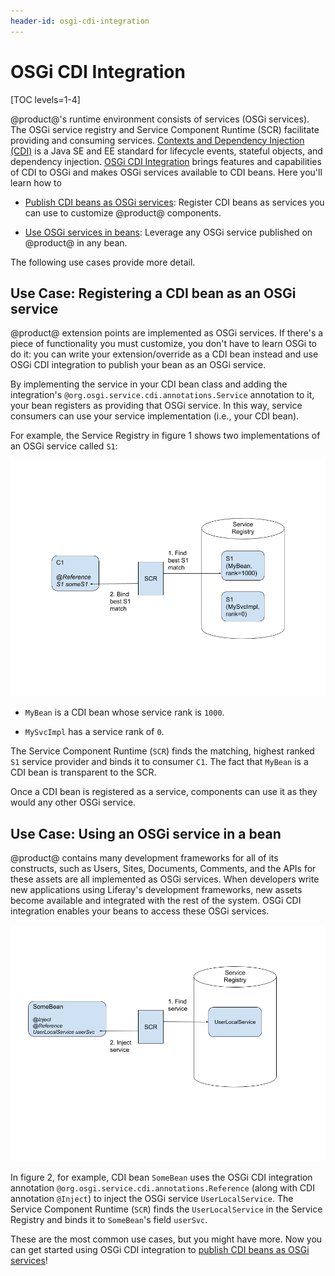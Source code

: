 ```yaml
---
header-id: osgi-cdi-integration
---
```


# OSGi CDI Integration

[TOC levels=1-4]

@product@'s runtime environment consists of services (OSGi services). The OSGi
service registry and Service Component Runtime (SCR) facilitate providing and
consuming services.
[Contexts and Dependency Injection (CDI)](http://docs.jboss.org/cdi/spec/2.0/cdi-spec.html)
is a Java SE and EE standard for lifecycle events, stateful objects, and
dependency injection. 
[OSGi CDI Integration](https://osgi.org/specification/osgi.enterprise/7.0.0/service.cdi.html)
brings features and capabilities of CDI to OSGi and makes OSGi services available to
CDI beans. Here you'll learn how to

-   [Publish CDI beans as OSGi services](/docs/7-2/frameworks/-/knowledge_base/f/publishing-cdi-beans-as-osgi-services):
    Register CDI beans as services you can use to customize @product@
    components. 

-   [Use OSGi services in beans](/docs/7-2/frameworks/-/knowledge_base/f/using-osgi-services-in-a-bean):
    Leverage any OSGi service published on @product@ in any bean. 

The following use cases provide more detail. 

## Use Case: Registering a CDI bean as an OSGi service

@product@ extension points are implemented as OSGi services. If there's a piece
of functionality you must customize, you don't have to learn OSGi to do it: you
can write your extension/override as a CDI bean instead and use OSGi CDI
integration to publish your bean as an OSGi service. 

By implementing the service in your CDI bean class and adding the integration's
`@org.osgi.service.cdi.annotations.Service` annotation to it, your bean
registers as providing that OSGi service. In this way, service consumers can use
your service implementation (i.e., your CDI bean). 

For example, the Service Registry in figure 1 shows two implementations of an
OSGi service called `S1`: 

![Figure 1: OSGi Service Component Runtime (SCR) finds `MyBean` as the best (highest ranked) `S1` service provider and binds it to consumer component `C1`.](../../../images/injecting-bean-osgi-service.png)

- `MyBean` is a CDI bean whose service rank is `1000`. 

- `MySvcImpl` has a service rank of `0`. 

The Service Component Runtime (`SCR`) finds the matching, highest ranked `S1`
service provider and binds it to consumer `C1`. The fact that `MyBean` is a CDI
bean is transparent to the SCR. 


Once a CDI bean is registered as a service, components can use it as they would
any other OSGi service. 

## Use Case: Using an OSGi service in a bean

@product@ contains many development frameworks for all of its constructs, such
as Users, Sites, Documents, Comments, and the APIs for these assets are all
implemented as OSGi services. When developers write new applications using
Liferay's development frameworks, new assets become available and integrated
with the rest of the system. OSGi CDI integration enables your beans to access
these OSGi services. 

![Figure 2: Here how Liferay's `UserLocalService` is injected into a bean.](../../../images/using-a-service-in-a-bean.png) 

In figure 2, for example, CDI bean `SomeBean` uses the OSGi CDI integration
annotation `@org.osgi.service.cdi.annotations.Reference` (along with CDI
annotation `@Inject`) to inject the OSGi service `UserLocalService`. The Service
Component Runtime (`SCR`) finds the `UserLocalService` in the Service Registry
and binds it to `SomeBean`'s field `userSvc`. 



These are the most common use cases, but you might have more.  Now you can get
started using OSGi CDI integration to
[publish CDI beans as OSGi services](/docs/7-2/frameworks/-/knowledge_base/f/publishing-cdi-beans-as-osgi-services)! 
